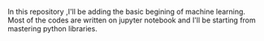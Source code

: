 In this repository ,I'll be adding the basic begining of machine learning.
Most of the codes are written on jupyter notebook and I'll be starting from mastering python libraries.
